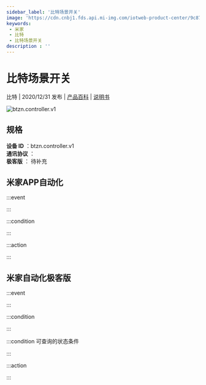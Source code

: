 ```yaml
---
sidebar_label: '比特场景开关'
image: 'https://cdn.cnbj1.fds.api.mi-img.com/iotweb-product-center/9c87b747a55905ea5d088ffe0df2abd0_比特场景开关.png?GalaxyAccessKeyId=AKVGLQWBOVIRQ3XLEW&Expires=9223372036854775807&Signature=n1htct/Glg2fZWzf4JoNoepOWk4='
keywords: 
 - 米家
 - 比特
 - 比特场景开关
description : ''
---
```

# 比特场景开关

比特 | 2020/12/31 发布 | [产品百科](https://home.mi.com/webapp/content/baike/product/index.html?model=btzn.controller.v1/) | [说明书](https://home.mi.com/views/introduction.html?model=btzn.controller.v1&region=cn)

![btzn.controller.v1](https://cdn.cnbj1.fds.api.mi-img.com/iotweb-product-center/9c87b747a55905ea5d088ffe0df2abd0_比特场景开关.png?GalaxyAccessKeyId=AKVGLQWBOVIRQ3XLEW&Expires=9223372036854775807&Signature=n1htct/Glg2fZWzf4JoNoepOWk4=)

## 规格  
> 
**设备 ID** ：btzn.controller.v1  
**通讯协议** ：  
**极客版**  ： 待补充 


## 米家APP自动化  

:::event  

:::

:::condition  

:::

:::action   

:::

## 米家自动化极客版  

:::event  

:::

:::condition  

:::

:::condition 可查询的状态条件  

:::

:::action  

:::

        

